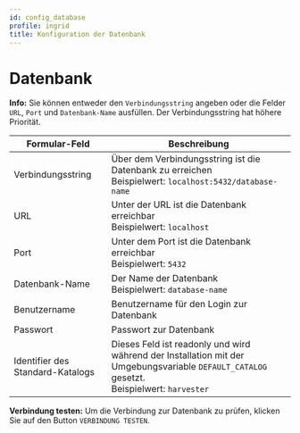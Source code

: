 ```yaml
---
id: config_database
profile: ingrid
title: Konfiguration der Datenbank
---
```


# Datenbank

**Info:** Sie können entweder den `Verbindungsstring` angeben oder die Felder `URL`, `Port` und `Datenbank-Name` ausfüllen. Der Verbindungsstring hat höhere Priorität.

| Formular-Feld               | Beschreibung                                                      |
|-----------------------------|-------------------------------------------------------------------|
| Verbindungsstring           | Über dem Verbindungsstring ist die Datenbank zu erreichen <br>Beispielwert: `localhost:5432/database-name` |
| URL                         | Unter der URL ist die Datenbank erreichbar  <br>Beispielwert: `localhost` |
| Port                        | Unter dem Port ist die Datenbank erreichbar  <br>Beispielwert: `5432` |
| Datenbank-Name              | Der Name der Datenbank  <br>Beispielwert: `database-name`         |
| Benutzername                | Benutzername für den Login zur Datenbank                          |
| Passwort                    | Passwort zur Datenbank                                            |
| Identifier des Standard-Katalogs | Dieses Feld ist readonly und wird während der Installation mit der Umgebungsvariable `DEFAULT_CATALOG` gesetzt. <br>Beispielwert: `harvester` |

**Verbindung testen:**
Um die Verbindung zur Datenbank zu prüfen, klicken Sie auf den Button `VERBINDUNG TESTEN`. 